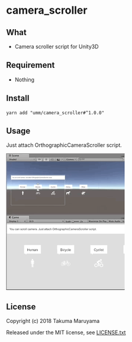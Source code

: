 # camera_scroller

## What

* Camera scroller script for Unity3D

## Requirement

* Nothing

## Install

```shell
yarn add "umm/camera_scroller#^1.0.0"
```

## Usage

Just attach OrthographicCameraScroller script.

![camera_scroller_demo](./art/camera_scroller_demo.gif)

## License

Copyright (c) 2018 Takuma Maruyama

Released under the MIT license, see [LICENSE.txt](LICENSE.txt)

